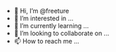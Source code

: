 - 👋 Hi, I’m @freeture
- 👀 I’m interested in ...
- 🌱 I’m currently learning ...
- 💞️ I’m looking to collaborate on ...
- 📫 How to reach me ...

<!---
freeture/freeture is a ✨ special ✨ repository because its `README.md` (this file) appears on your GitHub profile.
You can click the Preview link to take a look at your changes.
--->
